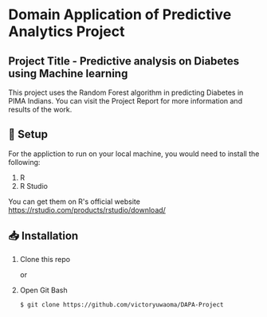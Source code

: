 # Domain Application of Predictive Analytics Project
## Project Title - Predictive analysis on Diabetes using Machine learning

This project uses the Random Forest algorithm in predicting Diabetes in PIMA Indians. You can visit the Project Report for more information and results of the work.

## 🚀  Setup
For the appliction to run on your local machine, you would need to install the following:
1. R 
2. R Studio

You can get them on R's official website https://rstudio.com/products/rstudio/download/

## 📥 Installation
1. Clone this repo

      or

2. Open Git Bash

       $ git clone https://github.com/victoryuwaoma/DAPA-Project
